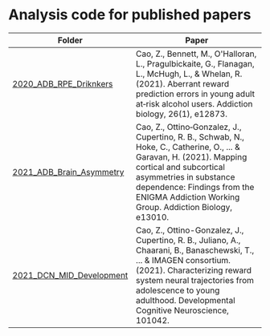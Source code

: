 # Analysis code for published papers

|Folder|Paper|
|------|------|
|[2020_ADB_RPE_Driknkers](https://github.com/zh1peng/paper_code/tree/main/2020_ADB_RPE_Drinkers)|Cao, Z., Bennett, M., O'Halloran, L., Pragulbickaite, G., Flanagan, L., McHugh, L., & Whelan, R. (2021). Aberrant reward prediction errors in young adult at‐risk alcohol users. Addiction biology, 26(1), e12873.|
|[2021_ADB_Brain_Asymmetry](https://github.com/zh1peng/paper_code/tree/main/2021_ADB_Brain_Asymmetry)|Cao, Z., Ottino‐Gonzalez, J., Cupertino, R. B., Schwab, N., Hoke, C., Catherine, O., ... & Garavan, H. (2021). Mapping cortical and subcortical asymmetries in substance dependence: Findings from the ENIGMA Addiction Working Group. Addiction Biology, e13010.|
|[2021_DCN_MID_Development](https://github.com/zh1peng/paper_code/tree/main/2021_DCN_MID_Development)|Cao, Z., Ottino-Gonzalez, J., Cupertino, R. B., Juliano, A., Chaarani, B., Banaschewski, T., ... & IMAGEN consortium. (2021). Characterizing reward system neural trajectories from adolescence to young adulthood. Developmental Cognitive Neuroscience, 101042.|



